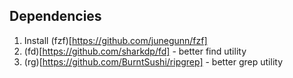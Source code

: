 
## Dependencies
1. Install (fzf)[https://github.com/junegunn/fzf]
2. (fd)[https://github.com/sharkdp/fd] - better find utility
3. (rg)[https://github.com/BurntSushi/ripgrep] - better grep utility
